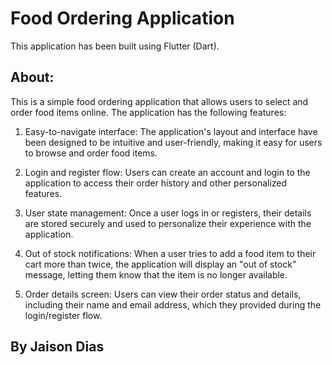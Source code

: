 # Food Ordering Application

This application has been built using Flutter (Dart).

## About:

This is a simple food ordering application that allows users to select and order food items online. The application has the following features:

1. Easy-to-navigate interface: The application's layout and interface have been designed to be intuitive and user-friendly, making it easy for users to browse and order food items.

2. Login and register flow: Users can create an account and login to the application to access their order history and other personalized features.

3. User state management: Once a user logs in or registers, their details are stored securely and used to personalize their experience with the application.

4. Out of stock notifications: When a user tries to add a food item to their cart more than twice, the application will display an "out of stock" message, letting them know that the item is no longer available.

5. Order details screen: Users can view their order status and details, including their name and email address, which they provided during the login/register flow.

## By Jaison Dias
